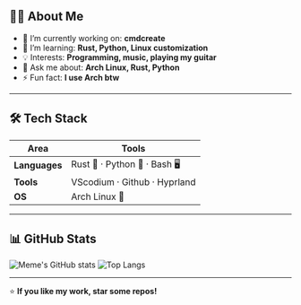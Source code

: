 
## 🧑‍💻 About Me  
- 🔭 I’m currently working on: **cmdcreate**
- 🌱 I’m learning: **Rust, Python, Linux customization**
- 💡 Interests: **Programming, music, playing my guitar**
- 💬 Ask me about: **Arch Linux, Rust, Python**
- ⚡ Fun fact: **I use Arch btw**

---

## 🛠️ Tech Stack  
| Area | Tools |
|-------|-------|
| **Languages** | Rust 🦀 · Python 🐍 · Bash 🖥️ |
| **Tools** | VScodium · Github · Hyprland |
| **OS** | Arch Linux 🐧 |

---

## 📊 GitHub Stats  
![Meme's GitHub stats](https://github-readme-stats.vercel.app/api?username=Meme-Supplier&show_icons=true&theme=radical)
![Top Langs](https://github-readme-stats.vercel.app/api/top-langs/?username=Meme-Supplier&layout=compact&theme=radical)

---

⭐ **If you like my work, star some repos!**
